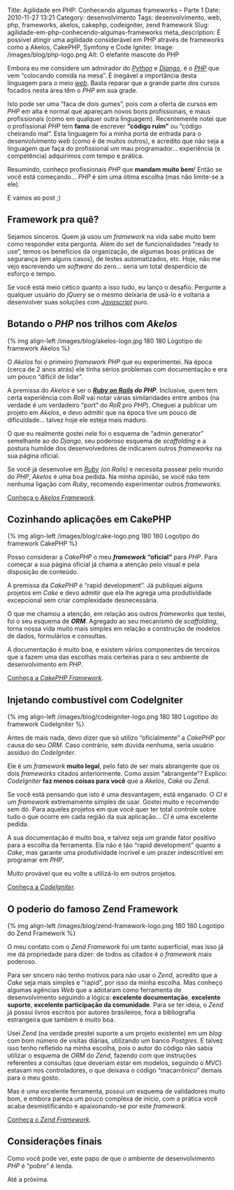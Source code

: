Title: Agilidade em PHP: Conhecendo algumas frameworks – Parte 1
Date: 2010-11-27 13:21
Category: desenvolvimento
Tags: desenvolvimento, web, php, frameworks, akelos, cakephp, codeigniter, zend framework
Slug: agilidade-em-php-conhecendo-algumas-frameworks
meta_description: É possível atingir uma agilidade considerável em PHP através de frameworks como a Akelos, CakePHP, Symfony e Code Igniter.
Image: /images/blog/php-logo.png
Alt: O elefante mascote do PHP

Embora eu me considere um admirador do [_Python_][python] e [_Django_][django], é o
[_PHP_][php] que vem “colocando comida na mesa”. É inegável a importância
desta linguagem para o meio [_web_][web]. Basta reparar que a grande parte
dos cursos focados nesta área têm o _PHP_ em sua grade.

<!-- PELICAN_END_SUMMARY -->

Isto pode ser uma “faca de dois gumes”, pois com a oferta de cursos em
_PHP_ em alta é normal que apareçam novos bons profissionais, e maus
profissionais (como em qualquer outra linguagem). Recentemente notei que
o profissional _PHP_ tem **fama** de escrever **“código ruim”** ou
“código cheirando mal”. Esta linguagem foi a minha porta de entrada para
o desenvolvimento _web_ (como é de muitos outros), e acredito que não
seja a linguagem que faça do profissional um mau programador…
experiência (e competência) adquirimos com tempo e prática.

Resumindo, conheço profissionais _PHP_ que **mandam muito bem**! Então
se você está começando… _PHP_ é sim uma ótima escolha (mas não limite-se
a ele).

E vamos ao post ;)

## Framework pra quê?

Sejamos sinceros. Quem já usou um _framework_ na vida sabe muito bem
como responder esta pergunta. Além do _set_ de funcionalidades “ready to
use“, temos os benefícios da organização, de algumas boas práticas de
segurança (em alguns casos), de testes automatizados, etc. Hoje, não me
vejo escrevendo um _software_ do zero… seria um total desperdício de
esforço e tempo.

Se você está meio cético quanto a isso tudo, eu lanço o desafio:
Pergunte a qualquer usuário do _jQuery_ se o mesmo deixaria de usá-lo e
voltaria a desenvolver suas soluções com [_Javascript_][javascript] puro.

## Botando o _PHP_ nos trilhos com _Akelos_

{% img align-left /images/blog/akelos-logo.jpg 180 180 Logotipo do framework Akelos %}

O _Akelos_ foi o primeiro _framework
PHP_ que eu experimentei. Na época (cerca de 2 anos atrás) ele tinha
sérios problemas com documentação e era um pouco “difícil de lidar”.

A premissa do _Akelos_ é ser o **_[Ruby on Rails][ror] do PHP_**.
Inclusive, quem tem certa experiência com _RoR_ vai notar várias
similaridades entre ambos (na verdade é um verdadeiro “port” do _RoR_
pro _PHP_). Cheguei a publicar um projeto em _Akelos_, e devo admitir
que na época tive um pouco de dificuldade… talvez hoje ele esteja mais
maduro.

O que eu realmente gostei nele foi o esquema de “admin generator”
semelhante ao do _Django_, seu poderoso esquema de _scaffolding_ e a
postura humilde dos desenvolvedores de indicarem outros _frameworks_ na
sua página oficial.

Se você já desenvolve em _[Ruby][ruby] (on Rails)_ e necessita passear pelo
mundo do _PHP_, _Akelos_ é uma boa pedida. Na minha opinião, se você não
tem nenhuma ligação com _Ruby_, recomendo experimentar outros
_frameworks_.

[Conheça o _Akelos Framework_][akelos].

## Cozinhando aplicações em CakePHP

{% img align-left /images/blog/cake-logo.png 180 180 Logotipo do framework CakePHP %}

Posso considerar a _CakePHP_ o meu **_framework_ “oficial”** para _PHP_.
Para começar a sua página oficial já chama a atenção pelo visual e pela disposição de conteúdo.

A premissa da _CakePHP_ é “rapid development”. Já publiquei alguns
projetos em _Cake_ e devo admitir que ela lhe agrega uma produtividade
excepcional sem criar complexidade desnecessária.

O que me chamou a atenção, em relação aos outros _frameworks_
que testei, foi o seu esquema de **_ORM_**. Agregado ao seu mecanismo de
_scaffolding_, torna nossa vida muito mais simples em relação a
construção de modelos de dados, formulários e consultas.

A documentação é muito boa, e existem vários componentes de terceiros
que a fazem uma das escolhas mais certeiras para o seu ambiente de
desenvolvimento em _PHP_.

[Conheça a _CakePHP Framework_][cakephp].

## Injetando combustível com CodeIgniter

{% img align-left /images/blog/codeigniter-logo.png 180 180 Logotipo do framework CodeIgniter %}

Antes de mais nada, devo dizer que só utilizo “oficialmente” a _CakePHP_ por
causa do seu _ORM_. Caso contrário, sem dúvida nenhuma, seria usuário assíduo do
_CodeIgniter_.

Ele é um _framework_ **muito legal**, pelo fato de ser mais abrangente
que os dois _frameworks_ citados anteriormente. Como assim “abrangente”? Explico:
_CodeIgniter_ **faz menos coisas para você** que a _Akelos_, _Cake_ ou
_Zend_.

Se você está pensando que isto é uma desvantagem, está enganado. O _CI_
é um _framework_ extremamente simples de usar. Gostei muito e recomendo
sem dó. Para aqueles projetos em que você quer ter total controle sobre
tudo o que ocorre em cada região da sua aplicação… _CI_ é uma excelente
pedida.

A sua documentação é muito boa, e talvez seja um grande fator positivo
para a escolha da ferramenta. Ela não é tão “rapid development” quanto a
_Cake_, mas garante uma produtividade incrível e um prazer indescritível
em programar em _PHP_.

Muito provável que eu volte a utilizá-lo em outros projetos.

[Conheça a _CodeIgniter_][codeigniter].

## O poderio do famoso Zend Framework

{% img align-left /images/blog/zend-framework-logo.png 180 180 Logotipo do Zend Framework %}

O meu contato com o _Zend Framework_ foi um tanto superficial, mas isso já me
dá propriedade para dizer: de todos as citados é o _framework_ mais poderoso.

Para ser sincero não tenho motivos para não usar o _Zend_, acredito que
a _Cake_ seja mais simples e “rapid”, por isso da minha escolha. Mas
conheço algumas agências _Web_ que a adotaram como ferramenta de
desenvolvimento seguindo a lógica: **excelente documentação**,
**excelente suporte**, **excelente participação da comunidade**. Para se
ter ideia, o _Zend_ já possui livros escritos por autores brasileiros,
fora a bibliografia estrangeira que também é muito boa.

Usei _Zend_ (na verdade prestei suporte a um projeto existente) em um
_blog_ com bom número de visitas diárias, utilizando um banco
_Postgres_. E talvez isso tenho refletido na minha escolha, pois o autor
do código não sabia utilizar o esquema de _ORM_ do _Zend_, fazendo com
que instruções referentes a consultas (que deveriam estar em modelos,
seguindo o _MVC_) estavam nos controladores, o que deixava o código
“macarrônico” demais para o meu gosto.

Mas é uma excelente ferramenta, possui um esquema de validadores muito
bom, e embora pareça um pouco complexa de início, com a prática você
acaba desmistificando e apaixonando-se por este _framework_.

[Conheça o _Zend Framework_][zend].

## Considerações finais

Como você pode ver, este papo de que o ambiente de desenvolvimento _PHP_
é “pobre” é lenda.

Até a próxima.

[python]: {tag}python "Leia mais sobre Python"
[django]: {tag}django "Leia mais sobre Django"
[php]: {tag}php "Leia mais sobre PHP"
[web]: {tag}web "Leia mais sobre Web"
[javascript]: {tag}javascript "Leia mais sobre Javascript"
[ror]: http://rubyonrails.org/ "Conheça a framework Ruby on Rails"
[ruby]: http://www.ruby-lang.org/pt/ "Conheça a linguagem Ruby"
[akelos]: http://www.akelos.org/ "Página oficial do projeto Akelos"
[cakephp]: http://cakephp.org/ "Página oficial do projeto CakePHP"
[codeigniter]: http://codeigniter.com/ "Página oficial do projeto CodeIgniter"
[zend]: http://framework.zend.com/ "Página oficial do projeto Zend Framework"
